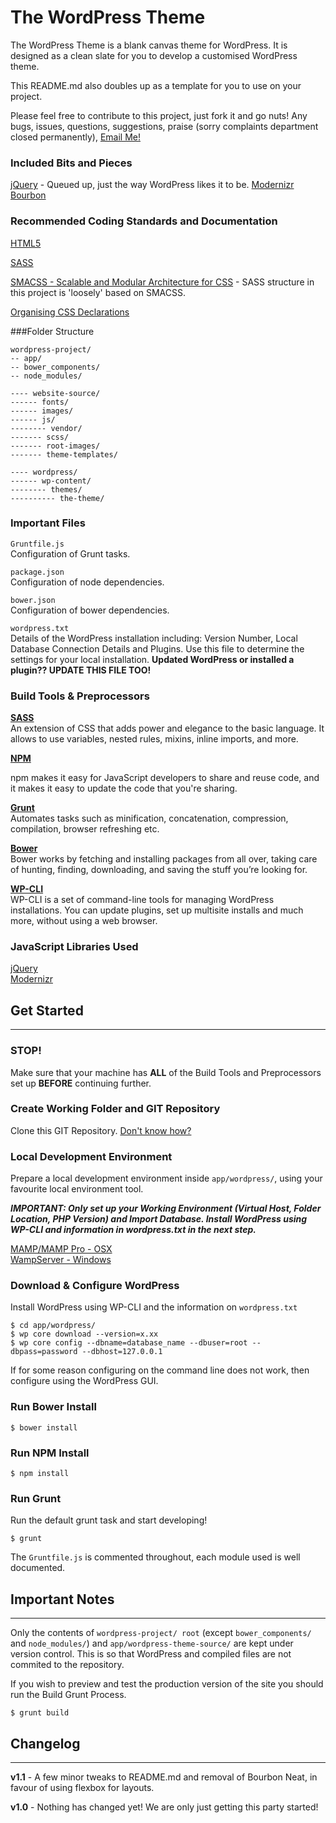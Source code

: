 # The WordPress Theme
The WordPress Theme is a blank canvas theme for WordPress. It is designed as a clean slate for you to develop a customised WordPress theme. 

This README.md also doubles up as a template for you to use on your project.

Please feel free to contribute to this project, just fork it and go nuts!
Any bugs, issues, questions, suggestions, praise (sorry complaints department closed permanently), [Email Me!](mailto:ben@benderham.com)

### Included Bits and Pieces
[jQuery](http://www.jquery.com) - Queued up, just the way WordPress likes it to be.
[Modernizr](http://modernizr.com)  
[Bourbon](http://bourbon.io/docs/)

### Recommended Coding Standards and Documentation
[HTML5](http://html5doctor.com/element-index/)

[SASS](http://sass-lang.com/documentation/file.SASS_REFERENCE.html)

[SMACSS - Scalable and Modular Architecture for CSS](https://smacss.com/) - SASS structure in this project is 'loosely' based on SMACSS.

[Organising CSS Declarations](http://benoitburgener.ch/blog/organize-your-css-declarations/)

###Folder Structure
	
	wordpress-project/  
	-- app/
	-- bower_components/
	-- node_modules/  
	
	---- website-source/
	------ fonts/
	------ images/
	------ js/
	-------- vendor/
	------- scss/
	------- root-images/
	------- theme-templates/
	
	---- wordpress/
	------ wp-content/
	-------- themes/
	---------- the-theme/

### Important Files
`Gruntfile.js`  
Configuration of Grunt tasks.

`package.json`  
Configuration of node dependencies.

`bower.json`  
Configuration of bower dependencies.

`wordpress.txt`  
Details of the WordPress installation including: Version Number, Local Database Connection Details and Plugins. Use this file to determine the settings for your local installation. **Updated WordPress or installed a plugin?? UPDATE THIS FILE TOO!**


### Build Tools & Preprocessors

**[SASS](http://sass-lang.com/guide)**  
An extension of CSS that adds power and elegance to the basic language. It allows to use variables, nested rules, mixins, inline imports, and more.

**[NPM](https://docs.npmjs.com/)**

npm makes it easy for JavaScript developers to share and reuse code, and it makes it easy to update the code that you're sharing.

**[Grunt](http://gruntjs.com/getting-started)**  
Automates tasks such as minification, concatenation, compression, compilation, browser refreshing etc.

**[Bower](http://bower.io/#getting-started)**  
Bower works by fetching and installing packages from all over, taking care of hunting, finding, downloading, and saving the stuff you’re looking for.

**[WP-CLI](http://wp-cli.org)**  
WP-CLI is a set of command-line tools for managing WordPress installations. You can update plugins, set up multisite installs and much more, without using a web browser.


### JavaScript Libraries Used
[jQuery](http://www.jquery.com)  
[Modernizr](http://modernizr.com)  

## Get Started
***
### STOP!
Make sure that your machine has **ALL** of the Build Tools and Preprocessors set up **BEFORE** continuing further. 

### Create Working Folder and GIT Repository

Clone this GIT Repository. [Don't know how?](https://confluence.atlassian.com/display/BITBUCKET/Clone+a+repository)


### Local Development Environment 
  
Prepare a local development environment inside `app/wordpress/`, using your favourite local environment tool.   
  
***IMPORTANT: Only set up your Working Environment (Virtual Host, Folder Location, PHP Version) and Import Database. Install WordPress using WP-CLI and information in wordpress.txt in the next step.***

[MAMP/MAMP Pro - OSX](http://codex.wordpress.org/Installing_WordPress_Locally_on_Your_Mac_With_MAMP)  
[WampServer - Windows](https://make.wordpress.org/core/handbook/installing-a-local-server/installing-wampserver/)

### Download & Configure WordPress

Install WordPress using WP-CLI and the information on `wordpress.txt`

	$ cd app/wordpress/
	$ wp core download --version=x.xx
	$ wp core config --dbname=database_name --dbuser=root --dbpass=password --dbhost=127.0.0.1
	
If for some reason configuring on the command line does not work, then configure using the WordPress GUI.

### Run Bower Install

	$ bower install

### Run NPM Install

	$ npm install

### Run Grunt

Run the default grunt task and start developing! 
	
	$ grunt

The `Gruntfile.js` is commented throughout, each module used is well documented.


## Important Notes
***
Only the contents of `wordpress-project/ root` (except `bower_components/` and `node_modules/`) and `app/wordpress-theme-source/` are kept under version control. This is so that WordPress and compiled files are not commited to the repository. 

If you wish to preview and test the production version of the site you should run the Build Grunt Process. 

	$ grunt build



## Changelog
***
**v1.1** - A few minor tweaks to README.md and removal of Bourbon Neat, in favour of using flexbox for layouts.

**v1.0** - Nothing has changed yet! We are only just getting this party started!
